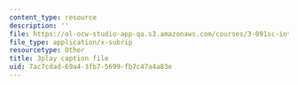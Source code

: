 ```yaml
---
content_type: resource
description: ''
file: https://ol-ocw-studio-app-qa.s3.amazonaws.com/courses/3-091sc-introduction-to-solid-state-chemistry-fall-2010/7ac7cdad69a43fb75699fb7c47a4a83e_malCa9kI7Ag.srt
file_type: application/x-subrip
resourcetype: Other
title: 3play caption file
uid: 7ac7cdad-69a4-3fb7-5699-fb7c47a4a83e
---
```

